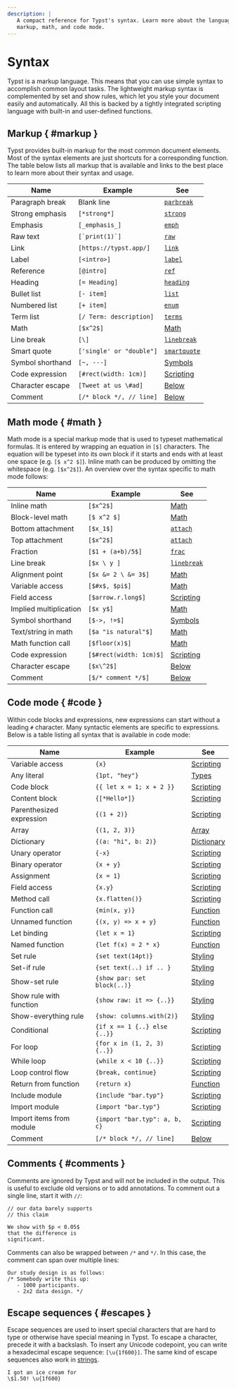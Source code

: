 ```yaml
---
description: |
   A compact reference for Typst's syntax. Learn more about the language within
   markup, math, and code mode.
---
```


# Syntax
Typst is a markup language. This means that you can use simple syntax to
accomplish common layout tasks. The lightweight markup syntax is complemented by
set and show rules, which let you style your document easily and automatically.
All this is backed by a tightly integrated scripting language with built-in and
user-defined functions.

## Markup { #markup }
Typst provides built-in markup for the most common document elements. Most of
the syntax elements are just shortcuts for a corresponding function. The table
below lists all markup that is available and links to the  best place to learn
more about their syntax and usage.

| Name               | Example                  | See                          |
| ------------------ | ------------------------ | ---------------------------- |
| Paragraph break    | Blank line               | [`parbreak`]($func/parbreak) |
| Strong emphasis    | `[*strong*]`             | [`strong`]($func/strong)     |
| Emphasis           | `[_emphasis_]`           | [`emph`]($func/emph)         |
| Raw text           | ``[`print(1)`]``         | [`raw`]($func/raw)           |
| Link               | `[https://typst.app/]`   | [`link`]($func/link)         |
| Label              | `[<intro>]`              | [`label`]($func/label)       |
| Reference          | `[@intro]`               | [`ref`]($func/ref)           |
| Heading            | `[= Heading]`            | [`heading`]($func/heading)   |
| Bullet list        | `[- item]`               | [`list`]($func/list)         |
| Numbered list      | `[+ item]`               | [`enum`]($func/enum)         |
| Term list          | `[/ Term: description]`  | [`terms`]($func/terms)       |
| Math               | `[$x^2$]`                | [Math]($category/math)     |
| Line break         | `[\]`                    | [`linebreak`]($func/linebreak) |
| Smart quote        | `['single' or "double"]` | [`smartquote`]($func/smartquote) |
| Symbol shorthand   | `[~, ---]`               | [Symbols]($category/symbols/sym) |
| Code expression    | `[#rect(width: 1cm)]`    | [Scripting]($scripting/#expressions) |
| Character escape   | `[Tweet at us \#ad]`     | [Below](#escapes)            |
| Comment            | `[/* block */, // line]` | [Below](#comments)           |

## Math mode { #math }
Math mode is a special markup mode that is used to typeset mathematical
formulas. It is entered by wrapping an equation in `[$]` characters. The
equation will be typeset into its own block if it starts and ends with at least
one space (e.g. `[$ x^2 $]`). Inline math can be produced by omitting the
whitespace (e.g. `[$x^2$]`). An overview over the syntax specific to math mode
follows:

| Name                   | Example                  | See                      |
| ---------------------- | ------------------------ | ------------------------ |
| Inline math            | `[$x^2$]`                | [Math]($category/math)   |
| Block-level math       | `[$ x^2 $]`              | [Math]($category/math)   |
| Bottom attachment      | `[$x_1$]`                | [`attach`]($category/math/attach) |
| Top attachment         | `[$x^2$]`                | [`attach`]($category/math/attach) |
| Fraction               | `[$1 + (a+b)/5$]`        | [`frac`]($func/frac)     |
| Line break             | `[$x \ y ]`              | [`linebreak`]($func/linebreak) |
| Alignment point        | `[$x &= 2 \ &= 3$]`      | [Math]($category/math)   |
| Variable access        | `[$#x$, $pi$]`           | [Math]($category/math)   |
| Field access           | `[$arrow.r.long$]`       | [Scripting]($scripting/#fields) |
| Implied multiplication | `[$x y$]`                | [Math]($category/math)   |
| Symbol shorthand       | `[$->, !=$]`             | [Symbols]($category/symbols/sym) |
| Text/string in math    | `[$a "is natural"$]`     | [Math]($category/math)   |
| Math function call     | `[$floor(x)$]`           | [Math]($category/math)   |
| Code expression        | `[$#rect(width: 1cm)$]`  | [Scripting]($scripting/#expressions) |
| Character escape       | `[$x\^2$]`               | [Below](#escapes)        |
| Comment                | `[$/* comment */$]`      | [Below](#comments)       |

## Code mode { #code }
Within code blocks and expressions, new expressions can start without a leading
`#` character. Many syntactic elements are specific to expressions. Below is
a table listing all syntax that is available in code mode:

| Name                     | Example                       | See                                                  |
| ------------------------ | ----------------------------- | ---------------------------------------------------- |
| Variable access          | `{x}`                         | [Scripting]($scripting/#blocks)       |
| Any literal              | `{1pt, "hey"}`                | [Types]($types)                       |
| Code block               | `{{ let x = 1; x + 2 }}`      | [Scripting]($scripting/#blocks)       |
| Content block            | `{[*Hello*]}`                 | [Scripting]($scripting/#blocks)       |
| Parenthesized expression | `{(1 + 2)}`                   | [Scripting]($scripting/#blocks)       |
| Array                    | `{(1, 2, 3)}`                 | [Array]($type/array)                 |
| Dictionary               | `{(a: "hi", b: 2)}`           | [Dictionary]($type/dictionary)       |
| Unary operator           | `{-x}`                        | [Scripting]($scripting/#operators)    |
| Binary operator          | `{x + y}`                     | [Scripting]($scripting/#operators)    |
| Assignment               | `{x = 1}`                     | [Scripting]($scripting/#operators)    |
| Field access             | `{x.y}`                       | [Scripting]($scripting/#fields)       |
| Method call              | `{x.flatten()}`               | [Scripting]($scripting/#methods)      |
| Function call            | `{min(x, y)}`                 | [Function]($type/function)           |
| Unnamed function         | `{(x, y) => x + y}`           | [Function]($type/function)           |
| Let binding              | `{let x = 1}`                 | [Scripting]($scripting/#bindings)     |
| Named function           | `{let f(x) = 2 * x}`          | [Function]($type/function)           |
| Set rule                 | `{set text(14pt)}`            | [Styling]($styling/#set-rules)        |
| Set-if rule              | `{set text(..) if .. }`       | [Styling]($styling/#set-rules)        |
| Show-set rule            | `{show par: set block(..)}`   | [Styling]($styling/#show-rules)       |
| Show rule with function  | `{show raw: it => {..}}`      | [Styling]($styling/#show-rules)        |
| Show-everything rule     | `{show: columns.with(2)}`      | [Styling]($styling/#show-rules)        |
| Conditional              | `{if x == 1 {..} else {..}}`  | [Scripting]($scripting/#conditionals) |
| For loop                 | `{for x in (1, 2, 3) {..}}`   | [Scripting]($scripting/#loops)        |
| While loop               | `{while x < 10 {..}}`         | [Scripting]($scripting/#loops)        |
| Loop control flow        | `{break, continue}`           | [Scripting]($scripting/#loops)        |
| Return from function     | `{return x}`                  | [Function]($type/function)           |
| Include module           | `{include "bar.typ"}`         | [Scripting]($scripting/#modules)      |
| Import module            | `{import "bar.typ"}`          | [Scripting]($scripting/#modules)      |
| Import items from module | `{import "bar.typ": a, b, c}` | [Scripting]($scripting/#modules)      |
| Comment                  | `[/* block */, // line]`      | [Below](#comments)                                   |

## Comments { #comments }
Comments are ignored by Typst and will not be included in the output. This
is useful to exclude old versions or to add annotations.
To comment out a single line, start it with `//`:
```example
// our data barely supports
// this claim

We show with $p < 0.05$
that the difference is
significant.
```

Comments can also be wrapped between `/*` and `*/`. In this case, the comment
can span over multiple lines:
```example
Our study design is as follows:
/* Somebody write this up:
   - 1000 participants.
   - 2x2 data design. */
```

## Escape sequences { #escapes }
Escape sequences are used to insert special characters that are hard to type or
otherwise have special meaning in Typst. To escape a character, precede it with
a backslash. To insert any Unicode codepoint, you can write a hexadecimal
escape sequence: `[\u{1f600}]`. The same kind of escape sequences also work in
[strings]($type/string).

```example
I got an ice cream for
\$1.50! \u{1f600}
```
